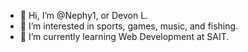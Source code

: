 - 👋 Hi, I’m @Nephy1, or Devon L.
- 👀 I’m interested in sports, games, music, and fishing.
- 🌱 I’m currently learning Web Development at SAIT.


<!---
Nephy1/Nephy1 is a ✨ special ✨ repository because its `README.md` (this file) appears on your GitHub profile.
You can click the Preview link to take a look at your changes.
--->
